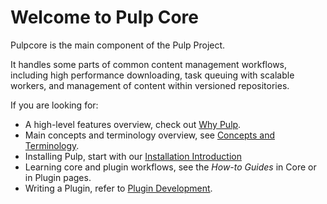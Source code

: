 # Welcome to Pulp Core

Pulpcore is the main component of the Pulp Project.

It handles some parts of common content management workflows, including high performance
downloading, task queuing with scalable workers, and management of content within versioned
repositories.

If you are looking for:

- A high-level features overview, check out
    [Why Pulp](site:help/more/why-pulp/).
- Main concepts and terminology overview, see
    [Concepts and Terminology](site:pulpcore/docs/user/learn/concepts/).
- Installing Pulp, start with our
    [Installation Introduction](site:pulp-oci-images/docs/admin/tutorials/quickstart/)
- Learning core and plugin workflows, see the *How-to Guides* in Core or in Plugin pages.
- Writing a Plugin, refer to
    [Plugin Development](site:pulpcore/docs/dev/).
